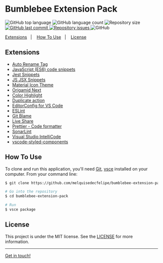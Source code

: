 <h1>
  Bumblebee Extension Pack
</h1>

<p>
  <img alt="GitHub top language" src="https://img.shields.io/github/languages/top/melquisedecfelipe/bumblebee-extension-pack.svg">

  <img alt="GitHub language count" src="https://img.shields.io/github/languages/count/melquisedecfelipe/bumblebee-extension-pack.svg">

  <img alt="Repository size" src="https://img.shields.io/github/repo-size/melquisedecfelipe/bumblebee-extension-pack.svg">

  <a href="https://github.com/melquisedecfelipe/bumblebee-extension-pack/commits/master">
    <img alt="GitHub last commit" src="https://img.shields.io/github/last-commit/melquisedecfelipe/bumblebee-extension-pack.svg">
  </a>

  <a href="https://github.com/melquisedecfelipe/bumblebee-extension-pack/issues">
    <img alt="Repository issues" src="https://img.shields.io/github/issues/melquisedecfelipe/bumblebee-extension-pack.svg">
  </a>

  <img alt="GitHub" src="https://img.shields.io/github/license/melquisedecfelipe/bumblebee-extension-pack.svg">
</p>

<p>
  <a href="#extensions">Extensions</a>&nbsp;&nbsp;&nbsp;|&nbsp;&nbsp;&nbsp;
  <a href="#how-to-use">How To Use</a>&nbsp;&nbsp;&nbsp;|&nbsp;&nbsp;&nbsp;
  <a href="#license">License</a>
</p>

## Extensions

- [Auto Rename Tag](https://marketplace.visualstudio.com/items?itemName=formulahendry.auto-rename-tag)
- [JavaScript (ES6) code snippets](https://marketplace.visualstudio.com/items?itemName=xabikos.JavaScriptSnippets)
- [Jest Snippets](https://marketplace.visualstudio.com/items?itemName=andys8.jest-snippets)
- [JS JSX Snippets](https://marketplace.visualstudio.com/items?itemName=skyran.js-jsx-snippets)
- [Material Icon Theme](https://marketplace.visualstudio.com/items?itemName=PKief.material-icon-theme)
- [Origamid Next](https://marketplace.visualstudio.com/items?itemName=origamid.origamid-next)
- [Color Highlight](https://marketplace.visualstudio.com/items?itemName=naumovs.color-highlight)
- [Duplicate action](https://marketplace.visualstudio.com/items?itemName=mrmlnc.vscode-duplicate)
- [EditorConfig for VS Code](https://marketplace.visualstudio.com/items?itemName=editorconfig.editorconfig)
- [ESLint](https://marketplace.visualstudio.com/items?itemName=dbaeumer.vscode-eslint)
- [Git Blame](https://marketplace.visualstudio.com/items?itemName=waderyan.gitblame)
- [Live Share](https://marketplace.visualstudio.com/items?itemName=ms-vsliveshare.vsliveshare)
- [Prettier - Code formatter](https://marketplace.visualstudio.com/items?itemName=esbenp.prettier-vscode)
- [SonarLint](https://marketplace.visualstudio.com/items?itemName=sonarsource.sonarlint-vscode)
- [Visual Studio IntelliCode](https://marketplace.visualstudio.com/items?itemName=VisualStudioExptTeam.vscodeintellicode)
- [vscode-styled-components](https://marketplace.visualstudio.com/items?itemName=jpoissonnier.vscode-styled-components)

## How To Use

To clone and run this application, you'll need [Git](https://git-scm.com), [vsce](https://www.npmjs.com/package/vsce) installed on your computer. From your command line:

```bash
$ git clone https://github.com/melquisedecfelipe/bumblebee-extension-pack

# Go into the repository
$ cd bumblebee-extension-pack

# Run
$ vsce package
```

## License

This project is under the MIT license. See the [LICENSE](https://github.com/melquisedecfelipe/bumblebee-extension-pack/blob/master/LICENSE) for more information.

---

[Get in touch!](https://www.linkedin.com/in/melquisedecfelipe/)
